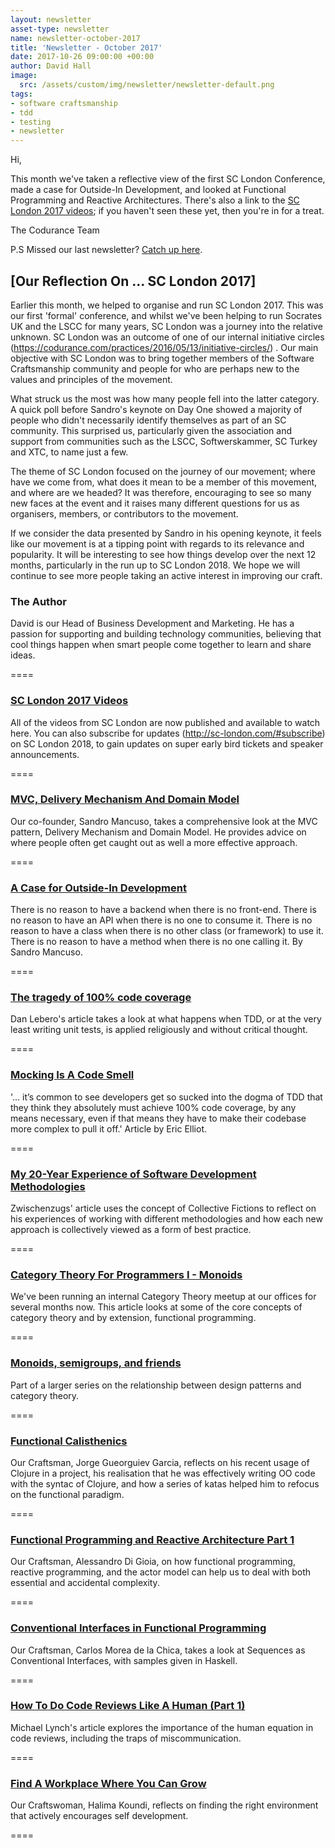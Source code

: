 ```yaml
---
layout: newsletter
asset-type: newsletter
name: newsletter-october-2017
title: 'Newsletter - October 2017'
date: 2017-10-26 09:00:00 +00:00
author: David Hall
image:
  src: /assets/custom/img/newsletter/newsletter-default.png
tags:
- software craftsmanship
- tdd
- testing
- newsletter
---
```


Hi,

This month we've taken a reflective view of the first SC London Conference, made a case for Outside-In Development, and looked at Functional Programming and Reactive Architectures. There's also a link to the [SC London 2017 videos](http://sc-london.com/videos); if you haven't seen these yet, then you're in for a treat.

The Codurance Team

P.S Missed our last newsletter? [Catch up here](https://codurance.com/newsletters/2017-09-26-newsletter/).

## [Our Reflection On ... SC London 2017]

Earlier this month, we helped to organise and run SC London 2017. This was our first 'formal' conference, and whilst we've been helping to run Socrates UK and the LSCC for many years, SC London was a journey into the relative unknown. SC London was an outcome of one of our internal initiative circles (https://codurance.com/practices/2016/05/13/initiative-circles/) . Our main objective with SC London was to bring together members of the Software Craftsmanship community and people for who are perhaps new to the values and principles of the movement.

What struck us the most was how many people fell into the latter category. A quick poll before Sandro's keynote on Day One showed a majority of people who didn't necessarily identify themselves as part of an SC community. This surprised us, particularly given the association and support from communities such as the LSCC, Softwerskammer, SC Turkey and XTC, to name just a few.

The theme of SC London focused on the journey of our movement;  where have we come from, what does it mean to be a member of this movement, and where are we headed? It was therefore, encouraging to see so many new faces at the event and it raises many different questions for us as organisers, members, or contributors to the movement.

If we consider the data presented by Sandro in his opening keynote, it feels like our movement is at a tipping point with regards to its relevance and popularity. It will be interesting to see how things develop over the next 12 months, particularly in the run up to SC London 2018. We hope we will continue to see more people taking an active interest in improving our craft.

### The Author
David is our Head of Business Development and Marketing. He has a passion for supporting and building technology communities, believing that cool things happen when smart people come together to learn and share ideas.

====

### [SC London 2017 Videos](http://sc-london.com/videos)
All of the videos from SC London are now published and available to watch here. You can also subscribe for updates (http://sc-london.com/#subscribe) on SC London 2018, to gain updates on super early bird tickets and speaker announcements.

====

### [MVC, Delivery Mechanism And Domain Model ](https://codurance.com/2017/09/20/mvc-delievery-mechanism-dm/)
Our co-founder, Sandro Mancuso, takes a comprehensive look at the MVC pattern, Delivery Mechanism and Domain Model. He provides advice on where people often get caught out as well a more effective approach.

====

### [A Case for Outside-In Development](https://codurance.com/2017/10/23/outside-in-design/)
There is no reason to have a backend when there is no front-end. There is no reason to have an API when there is no one to consume it. There is no reason to have a class when there is no other class (or framework) to use it. There is no reason to have a method when there is no one calling it. By Sandro Mancuso.

====

### [The tragedy of 100% code coverage](https://dev.to/danlebrero/the-tragedy-of-100-code-coverage)
Dan Lebero's article takes a look at what happens when TDD, or at the very least writing unit tests, is applied religiously and without critical thought.

====

### [Mocking Is A Code Smell](https://medium.com/javascript-scene/mocking-is-a-code-smell-944a70c90a6a)
'... it’s common to see developers get so sucked into the dogma of TDD that they think they absolutely must achieve 100% code coverage, by any means necessary, even if that means they have to make their codebase more complex to pull it off.' Article by Eric Elliot.

====

### [My 20-Year Experience of Software Development Methodologies](https://zwischenzugs.wordpress.com/2017/10/15/my-20-year-experience-of-software-development-methodologies/)
Zwischenzugs' article uses the concept of Collective Fictions to reflect on his experiences of working with different methodologies and how each new approach is collectively viewed as a form of best practice.

====

### [Category Theory For Programmers I - Monoids](http://adzz.github.io/code/2017/10/05/category-theory-for-programmers-part-1-monoids/)
We've been running an internal Category Theory meetup at our offices for several months now. This article looks at some of the core concepts of category theory and by extension, functional programming.

====

### [Monoids, semigroups, and friends](http://blog.ploeh.dk/2017/10/05/monoids-semigroups-and-friends/)
Part of a larger series on the relationship between design patterns and category theory.

====

### [Functional Calisthenics](https://codurance.com/2017/10/12/functional-calisthenics/)
Our Craftsman, Jorge Gueorguiev Garcia, reflects on his recent usage of Clojure in a project, his realisation that he was effectively writing OO code with the syntac of Clojure, and how a series of katas helped him to refocus on the functional paradigm.

====

### [Functional Programming and Reactive Architecture Part 1](https://codurance.com/2017/10/19/functional-programming-reactive-architecture-part-1/)
Our Craftsman, Alessandro Di Gioia, on how functional programming, reactive programming, and the actor model can help us to deal with both essential and accidental complexity.

====

### [Conventional Interfaces in Functional Programming](https://codurance.com/2017/10/26/conventional-interfaces/)
Our Craftsman, Carlos Morea de la Chica, takes a look at Sequences as Conventional Interfaces, with samples given in Haskell.

====

### [How To Do Code Reviews Like A Human (Part 1)](https://mtlynch.io/human-code-reviews-1/)
Michael Lynch's article explores the importance of the human equation in code reviews, including the traps of miscommunication.

====

### [Find A Workplace Where You Can Grow](https://codurance.com/2017/10/01/find-a-workplace-where-you-can-grow/)
Our Craftswoman, Halima Koundi, reflects on finding the right environment that actively encourages self development.

====
